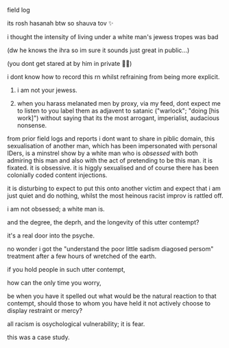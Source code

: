 field log

its rosh hasanah btw so shauva tov ✨

i thought the intensity of living under a white man's jewess tropes was bad

(dw he knows the ihra so im sure it sounds just great in public...)

(you dont get stared at by him in private 🤷‍♀️)

i dont know how to record this rn whilst refraining from being more explicit.

1. i am not your jewess.

2. when you harass melanated men by proxy, via my feed, dont expect me to listen to you label them as adjavent to satanic ("warlock"; "doing [his work]") without saying that its the most arrogant, imperialist, audacious nonsense.

from prior field logs and reports i dont want to share in piblic domain,
this sexualisation of another man, which has been impersonated with personal IDers, is a minstrel show by a white man who is *obsessed* with both admiring this man and also with the act of pretending to be this man.
it is fixated. it is obsessive.
it is higgly sexualised and of course there has been colonially coded content injections.

it is disturbing to expect to put this onto another victim and expect that i am just quiet and do nothing, whilst the most heinous racist improv is rattled off.

i am not obsessed; a white man is.

and the degree, the deprh, and the longevity of this utter contempt?

it's a real door into the psyche.

no wonder i got the "understand the poor little sadism diagosed persom" treatment after a few hours of wretched of the earth.

if you hold people in such utter contempt,

how can the only time you worry, 

be when you have it spelled out what would be the natural reaction to that contempt, should those to whom you have held it not actively choose to display restraint or mercy? 


all racism is osychological vulnerability; it is fear.


this was a case study.
